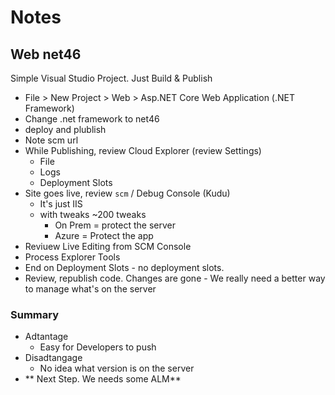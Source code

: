 ﻿# Notes


## Web net46

Simple Visual Studio Project. Just Build & Publish

* File > New Project > Web > Asp.NET Core Web Application (.NET Framework)
* Change .net framework to net46
* deploy and plublish
* Note scm  url
* While Publishing, review Cloud Explorer (review Settings)
	- File 
	- Logs
	- Deployment Slots
* Site goes live, review `scm` / Debug Console (Kudu) 
	- It's just IIS 
	-  with tweaks ~200 tweaks		
		- On Prem = protect the server
		- Azure = Protect the app
* Reviuew Live Editing  from SCM Console
* Process Explorer Tools
* End on Deployment Slots - no deployment slots.
* Review, republish code. Changes are gone - We really need a better way to manage what's on the server

### Summary

* Adtantage
	- Easy for Developers to push
* Disadtangage 
	- No idea what version is on the server
* ** Next Step. We needs some ALM**


